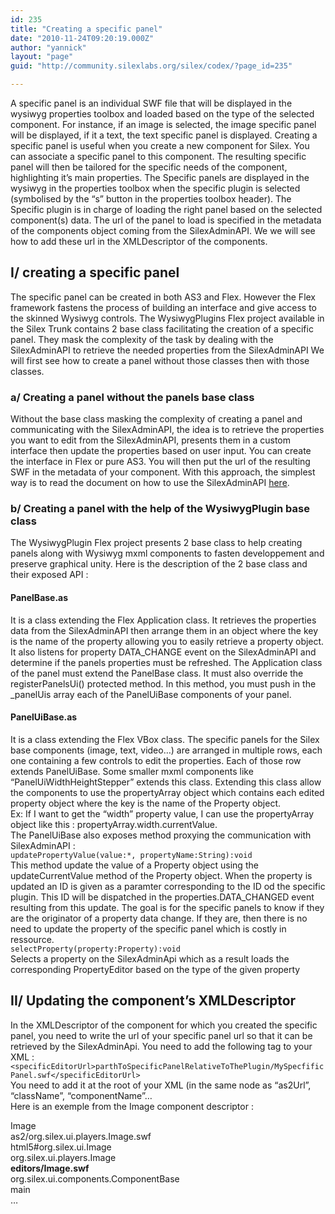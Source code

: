 ```yaml
---
id: 235
title: "Creating a specific panel"
date: "2010-11-24T09:20:19.000Z"
author: "yannick"
layout: "page"
guid: "http://community.silexlabs.org/silex/codex/?page_id=235"

---
```

A specific panel is an individual SWF file that will be displayed in the wysiwyg properties toolbox and loaded based on the type of the selected component. For instance, if an image is selected, the image specific panel will be displayed, if it a text, the text specific panel is displayed. Creating a specific panel is useful when you create a new component for Silex. You can associate a specific panel to this component. The resulting specific panel will then be tailored for the specific needs of the component, highlighting it&#8217;s main properties. The Specific panels are displayed in the wysiwyg in the properties toolbox when the specific plugin is selected (symbolised by the &#8220;s&#8221; button in the properties toolbox header). The Specific plugin is in charge of loading the right panel based on the selected component(s) data. The url of the panel to load is specified in the metadata of the components object coming from the SilexAdminAPI. We we will see how to add these url in the XMLDescriptor of the components.

## I/ creating a specific panel

The specific panel can be created in both AS3 and Flex. However the Flex framework fastens the process of building an interface and give access to the skinned Wysiwyg controls. The WysiwygPlugins Flex project available in the Silex Trunk contains 2 base class facilitating the creation of a specific panel. They mask the complexity of the task by dealing with the SilexAdminAPI to retrieve the needed properties from the SilexAdminAPI We will first see how to create a panel without those classes then with those classes.

### a/ Creating a panel without the panels base class

Without the base class masking the complexity of creating a panel and communicating with the SilexAdminAPI, the idea is to retrieve the properties you want to edit from the SilexAdminAPI, presents them in a custom interface then update the properties based on user input. You can create the interface in Flex or pure AS3. You will then put the url of the resulting SWF in the metadata of your component. With this approach, the simplest way is to read the document on how to use the SilexAdminAPI [here](http://community.silexlabs.org/silex/codex/?page_id=185).

### b/ Creating a panel with the help of the WysiwygPlugin base class

The WysiwygPlugin Flex project presents 2 base class to help creating panels along with Wysiwyg mxml components to fasten developpement and preserve graphical unity. Here is the description of the 2 base class and their exposed API :

#### PanelBase.as

It is a class extending the Flex Application class. It retrieves the properties data from the SilexAdminAPI then arrange them in an object where the key is the name of the property allowing you to easily retrieve a property object. It also listens for property DATA\_CHANGE event on the SilexAdminAPI and determine if the panels properties must be refreshed. The Application class of the panel must extend the PanelBase class. It must also override the registerPanelsUi() protected method. In this method, you must push in the \_panelUis array each of the PanelUiBase components of your panel.

#### PanelUiBase.as

It is a class extending the Flex VBox class. The specific panels for the Silex base components (image, text, video&#8230;) are arranged in multiple rows, each one containing a few controls to edit the properties. Each of those row extends PanelUiBase. Some smaller mxml components like &#8220;PanelUiWidthHeightStepper&#8221; extends this class. Extending this class allow the components to use the propertyArray object which contains each edited property object where the key is the name of the Property object.  
Ex: If I want to get the &#8220;width&#8221; property value, I can use the propertyArray object like this : propertyArray.width.currentValue.  
The PanelUiBase also exposes method proxying the communication with SilexAdminAPI :  
`updatePropertyValue(value:*, propertyName:String):void`  
This method update the value of a Property object using the updateCurrentValue method of the Property object. When the property is updated an ID is given as a paramter corresponding to the ID od the specific plugin. This ID will be dispatched in the properties.DATA_CHANGED event resulting from this update. The goal is for the specific panels to know if they are the originator of a property data change. If they are, then there is no need to update the property of the specific panel which is costly in ressource.  
`selectProperty(property:Property):void`  
Selects a property on the SilexAdminApi which as a result loads the corresponding PropertyEditor based on the type of the given property

## II/ Updating the component&#8217;s XMLDescriptor

In the XMLDescriptor of the component for which you created the specific panel, you need to write the url of your specific panel url so that it can be retrieved by the SilexAdminApi. You need to add the following tag to your XML :  
`<specificEditorUrl>parthToSpecificPanelRelativeToThePlugin/MySpecfificPanel.swf</specificEditorUrl>`  
You need to add it at the root of your XML (in the same node as &#8220;as2Url&#8221;, &#8220;className&#8221;, &#8220;componentName&#8221;&#8230;  
Here is an exemple from the Image component descriptor :

<div id="_mcePaste">
  <componentDescriptor version=&#8221;1.0&#8243;>
</div>

<div id="_mcePaste">
  <componentName>Image</componentName>
</div>

<div id="_mcePaste">
  <as2Url>as2/org.silex.ui.players.Image.swf</as2Url>
</div>

<div id="_mcePaste">
  <html5Url>html5#org.silex.ui.Image</html5Url>
</div>

<div id="_mcePaste">
  <className>org.silex.ui.players.Image</className>
</div>

<div id="_mcePaste">
  <strong><specificEditorUrl>editors/Image.swf</specificEditorUrl></strong>
</div>

<div id="_mcePaste">
  <parentDescriptorClassName>org.silex.ui.components.ComponentBase</parentDescriptorClassName>
</div>

<div id="_mcePaste">
  <componentRoot>main</componentRoot>
</div>

<div>
  &#8230;
</div>
























